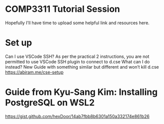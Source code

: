 # COMP3311 Tutorial Session
Hopefully I'll have time to upload some helpful link and resources here.


# Set up
Can I use VSCode SSH?
As per the practical 2 instructions, you are not permitted to use VSCode SSH plugin to connect to d.cse
What can I do instead?
New Guide with something similar but different and won’t kill d.cse
https://abiram.me/cse-setup

# Guide from Kyu-Sang Kim: Installing PostgreSQL on WSL2
https://gist.github.com/hexDoor/14ab7fbb8b6301a150a332174e861b26
